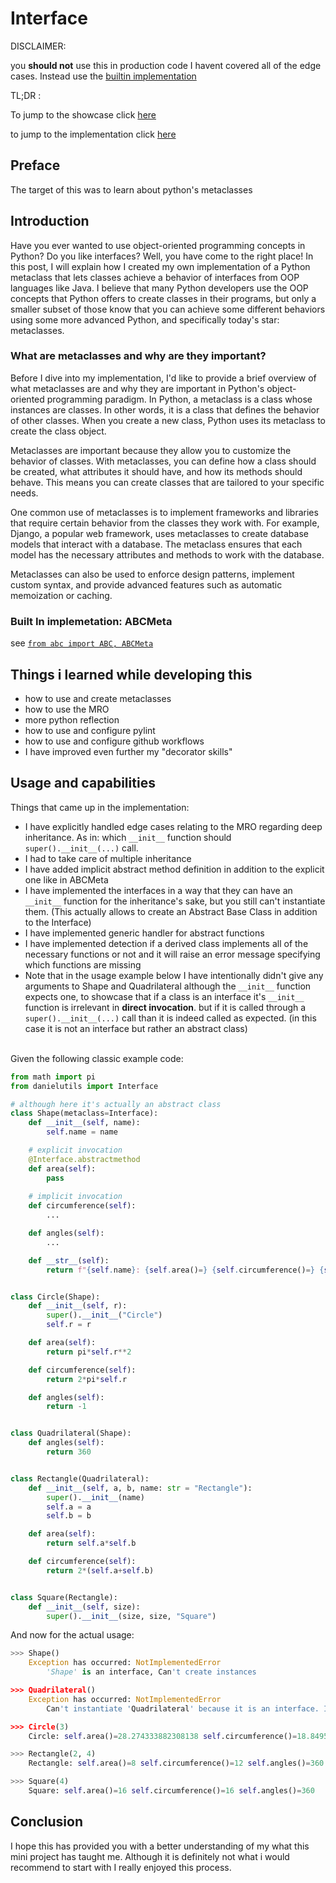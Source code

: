 # Interface
DISCLAIMER: 

you __should not__ use this in production code I havent covered all of the edge cases. Instead use the [builtin implementation](#built-in-implemetation-abcmeta)

TL;DR :

To jump to the showcase click [here](#usage-and-capabilities)

to jump to the implementation click [here](../danielutils/MetaClasses/Interface.py)
## Preface
The target of this was to learn about python's metaclasses

## Introduction
Have you ever wanted to use object-oriented programming concepts in Python? Do you like interfaces? Well, you have come to the right place! In this post, I will explain how I created my own implementation of a Python metaclass that lets classes achieve a behavior of interfaces from OOP languages like Java. I believe that many Python developers use the OOP concepts that Python offers to create classes in their programs, but only a smaller subset of those know that you can achieve some different behaviors using some more advanced Python, and specifically today's star: metaclasses.

### What are metaclasses and why are they important?
Before I dive into my implementation, I'd like to provide a brief overview of what metaclasses are and why they are important in Python's object-oriented programming paradigm.
In Python, a metaclass is a class whose instances are classes. In other words, it is a class that defines the behavior of other classes. When you create a new class, Python uses its metaclass to create the class object.

Metaclasses are important because they allow you to customize the behavior of classes. With metaclasses, you can define how a class should be created, what attributes it should have, and how its methods should behave. This means you can create classes that are tailored to your specific needs.

One common use of metaclasses is to implement frameworks and libraries that require certain behavior from the classes they work with. For example, Django, a popular web framework, uses metaclasses to create database models that interact with a database. The metaclass ensures that each model has the necessary attributes and methods to work with the database.

Metaclasses can also be used to enforce design patterns, implement custom syntax, and provide advanced features such as automatic memoization or caching.
### Built In implemetation: ABCMeta
see [```from abc import ABC, ABCMeta```](https://docs.python.org/3/library/abc.html)

## Things i learned while developing this
* how to use and create metaclasses
* how to use the MRO
* more python reflection
* how to use and configure pylint
* how to use and configure github workflows
* I have improved even further my "decorator skills"

## Usage and capabilities
Things that came up in the implementation:
* I have explicitly handled edge cases relating to the MRO regarding deep inheritance. As in: which `__init__` function should `super().__init__(...)` call.
* I had to take care of multiple inheritance
* I have added implicit abstract method definition in addition to the explicit one like in ABCMeta
* I have implemented the interfaces in a way that they can have an `__init__` function for the inheritance's sake, but you still can't instantiate them. (This actually allows to create an Abstract Base Class in addition to the Interface)
* I have implemented generic handler for abstract functions
* I have implemented detection if a derived class implements all of the necessary functions or not and it will raise an error message specifying which functions are missing
* Note that in the usage example below I have intentionally didn't give any arguments to Shape and Quadrilateral although the `__init__` function expects one, to showcase that if a class is an interface it's `__init__` function is irrelevant in __direct invocation__. but if it is called through a `super().__init__(...)` call than it is indeed called as expected. (in this case it is not an interface but rather an abstract class)

<br/>
Given the following classic example code:

```python
from math import pi
from danielutils import Interface

# although here it's actually an abstract class
class Shape(metaclass=Interface):
    def __init__(self, name):
        self.name = name

    # explicit invocation
    @Interface.abstractmethod
    def area(self):
        pass
    
    # implicit invocation
    def circumference(self):
        ...

    def angles(self):
        ...

    def __str__(self):
        return f"{self.name}: {self.area()=} {self.circumference()=} {self.angles()=}"


class Circle(Shape):
    def __init__(self, r):
        super().__init__("Circle")
        self.r = r

    def area(self):
        return pi*self.r**2

    def circumference(self):
        return 2*pi*self.r

    def angles(self):
        return -1


class Quadrilateral(Shape):
    def angles(self):
        return 360


class Rectangle(Quadrilateral):
    def __init__(self, a, b, name: str = "Rectangle"):
        super().__init__(name)
        self.a = a
        self.b = b

    def area(self):
        return self.a*self.b

    def circumference(self):
        return 2*(self.a+self.b)


class Square(Rectangle):
    def __init__(self, size):
        super().__init__(size, size, "Square")

```
And now for the actual usage:
```python
>>> Shape()
    Exception has occurred: NotImplementedError
        'Shape' is an interface, Can't create instances

>>> Quadrilateral()
    Exception has occurred: NotImplementedError
        Can't instantiate 'Quadrilateral' because it is an interface. It is missing implementations for {'circumference', '__init__', 'area'}

>>> Circle(3)
    Circle: self.area()=28.274333882308138 self.circumference()=18.84955592153876 self.angles()=-1

>>> Rectangle(2, 4)
    Rectangle: self.area()=8 self.circumference()=12 self.angles()=360

>>> Square(4)
    Square: self.area()=16 self.circumference()=16 self.angles()=360
```

## Conclusion
I hope this has provided you with a better understanding of my what this mini project has taught me. Although it is definitely not what i would recommend to start with I really enjoyed this process.